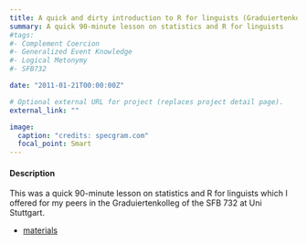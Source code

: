 ```yaml
---
title: A quick and dirty introduction to R for linguists (Graduiertenkolleg, SFB 732)
summary: A quick 90-minute lesson on statistics and R for linguists
#tags:
#- Complement Coercion
#- Generalized Event Knowledge
#- Logical Metonymy
#- SFB732

date: "2011-01-21T00:00:00Z"

# Optional external URL for project (replaces project detail page).
external_link: ""

image:
  caption: "credits: specgram.com"
  focal_point: Smart
---
```


<h4>Description </h4>

This was a quick 90-minute lesson on statistics and R for linguists which I offered for my peers in the Graduiertenkolleg of the SFB 732 at Uni Stuttgart.

- [materials](GK_statistics.zip)
